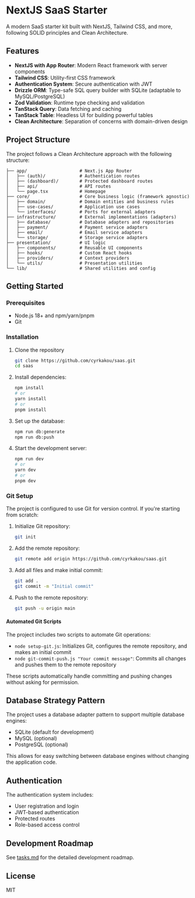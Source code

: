 # NextJS SaaS Starter

A modern SaaS starter kit built with NextJS, Tailwind CSS, and more, following SOLID principles and Clean Architecture.

## Features

- **NextJS with App Router**: Modern React framework with server components
- **Tailwind CSS**: Utility-first CSS framework
- **Authentication System**: Secure authentication with JWT
- **Drizzle ORM**: Type-safe SQL query builder with SQLite (adaptable to MySQL/PostgreSQL)
- **Zod Validation**: Runtime type checking and validation
- **TanStack Query**: Data fetching and caching
- **TanStack Table**: Headless UI for building powerful tables
- **Clean Architecture**: Separation of concerns with domain-driven design

## Project Structure

The project follows a Clean Architecture approach with the following structure:

```
├── app/                    # Next.js App Router
│   ├── (auth)/             # Authentication routes
│   ├── (dashboard)/        # Protected dashboard routes
│   ├── api/                # API routes
│   └── page.tsx            # Homepage
├── core/                   # Core business logic (framework agnostic)
│   ├── domain/             # Domain entities and business rules
│   ├── use-cases/          # Application use cases
│   └── interfaces/         # Ports for external adapters
├── infrastructure/         # External implementations (adapters)
│   ├── database/           # Database adapters and repositories
│   ├── payment/            # Payment service adapters
│   ├── email/              # Email service adapters
│   └── storage/            # Storage service adapters
├── presentation/           # UI logic
│   ├── components/         # Reusable UI components
│   ├── hooks/              # Custom React hooks
│   ├── providers/          # Context providers
│   └── utils/              # Presentation utilities
└── lib/                    # Shared utilities and config
```

## Getting Started

### Prerequisites

- Node.js 18+ and npm/yarn/pnpm
- Git

### Installation

1. Clone the repository
   ```bash
   git clone https://github.com/cyrkakou/saas.git
   cd saas
   ```
2. Install dependencies:
   ```bash
   npm install
   # or
   yarn install
   # or
   pnpm install
   ```
3. Set up the database:
   ```bash
   npm run db:generate
   npm run db:push
   ```
4. Start the development server:
   ```bash
   npm run dev
   # or
   yarn dev
   # or
   pnpm dev
   ```

### Git Setup

The project is configured to use Git for version control. If you're starting from scratch:

1. Initialize Git repository:
   ```bash
   git init
   ```

2. Add the remote repository:
   ```bash
   git remote add origin https://github.com/cyrkakou/saas.git
   ```

3. Add all files and make initial commit:
   ```bash
   git add .
   git commit -m "Initial commit"
   ```

4. Push to the remote repository:
   ```bash
   git push -u origin main
   ```

#### Automated Git Scripts

The project includes two scripts to automate Git operations:

- `node setup-git.js`: Initializes Git, configures the remote repository, and makes an initial commit
- `node git-commit-push.js "Your commit message"`: Commits all changes and pushes them to the remote repository

These scripts automatically handle committing and pushing changes without asking for permission.

## Database Strategy Pattern

The project uses a database adapter pattern to support multiple database engines:

- SQLite (default for development)
- MySQL (optional)
- PostgreSQL (optional)

This allows for easy switching between database engines without changing the application code.

## Authentication

The authentication system includes:

- User registration and login
- JWT-based authentication
- Protected routes
- Role-based access control

## Development Roadmap

See [tasks.md](./tasks.md) for the detailed development roadmap.

## License

MIT
